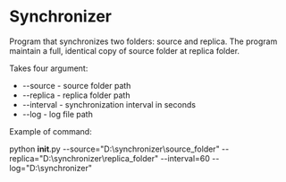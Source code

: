 # Synchronizer


Program that synchronizes two folders: source and replica. The program maintain a full, identical copy of source  folder at replica folder.


Takes four argument:
* --source - source folder path
* --replica - replica folder path
* --interval  - synchronization interval in seconds
* --log - log file path


Example of command:

python __init__.py --source="D:\synchronizer\source_folder" --replica="D:\synchronizer\replica_folder" --interval=60 --log="D:\synchronizer"
